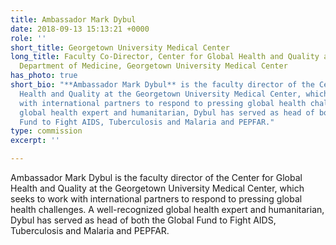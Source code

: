 ```yaml
---
title: Ambassador Mark Dybul
date: 2018-09-13 15:13:21 +0000
role: ''
short_title: Georgetown University Medical Center
long_title: Faculty Co-Director, Center for Global Health and Quality and Professor,
  Department of Medicine, Georgetown University Medical Center
has_photo: true
short_bio: "**Ambassador Mark Dybul** is the faculty director of the Center for Global
  Health and Quality at the Georgetown University Medical Center, which seeks to work
  with international partners to respond to pressing global health challenges. A well-recognized
  global health expert and humanitarian, Dybul has served as head of both the Global
  Fund to Fight AIDS, Tuberculosis and Malaria and PEPFAR."
type: commission
excerpt: ''

---
```

Ambassador Mark Dybul is the faculty director of the Center for Global Health and Quality at the Georgetown University Medical Center, which seeks to work with international partners to respond to pressing global health challenges. A well-recognized global health expert and humanitarian, Dybul has served as head of both the Global Fund to Fight AIDS, Tuberculosis and Malaria and PEPFAR.